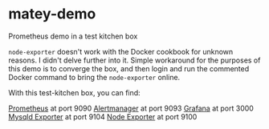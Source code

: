 # matey-demo

Prometheus demo in a test kitchen box

`node-exporter` doesn't work with the Docker cookbook for unknown reasons. I didn't delve further into it. Simple workaround for the purposes of this demo is to converge the box, and then login and run the commented Docker command to bring the `node-exporter` online.

With this test-kitchen box, you can find:

[Prometheus](http://192.168.33.33:9090) at port 9090
[Alertmanager](http://192.168.33.33:9093) at port 9093
[Grafana](http://192.168.33.33:3000) at port 3000
[Mysqld Exporter](http://192.168.33.33:9104/metrics) at port 9104
[Node Exporter](http://192.168.33.33:9100/metrics) at port 9100
